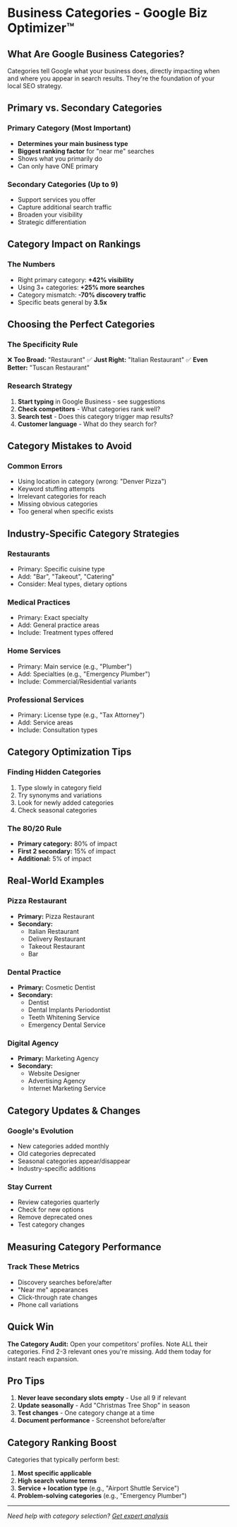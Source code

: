# Business Categories - Google Biz Optimizer™

## What Are Google Business Categories?

Categories tell Google what your business does, directly impacting when and where you appear in search results. They're the foundation of your local SEO strategy.

## Primary vs. Secondary Categories

### Primary Category (Most Important)
- **Determines your main business type**
- **Biggest ranking factor** for "near me" searches
- Shows what you primarily do
- Can only have ONE primary

### Secondary Categories (Up to 9)
- Support services you offer
- Capture additional search traffic
- Broaden your visibility
- Strategic differentiation

## Category Impact on Rankings

### The Numbers
- Right primary category: **+42% visibility**
- Using 3+ categories: **+25% more searches**
- Category mismatch: **-70% discovery traffic**
- Specific beats general by **3.5x**

## Choosing the Perfect Categories

### The Specificity Rule
❌ **Too Broad:** "Restaurant"
✅ **Just Right:** "Italian Restaurant"
✅ **Even Better:** "Tuscan Restaurant"

### Research Strategy
1. **Start typing** in Google Business - see suggestions
2. **Check competitors** - What categories rank well?
3. **Search test** - Does this category trigger map results?
4. **Customer language** - What do they search for?

## Category Mistakes to Avoid

### Common Errors
- Using location in category (wrong: "Denver Pizza")
- Keyword stuffing attempts
- Irrelevant categories for reach
- Missing obvious categories
- Too general when specific exists

## Industry-Specific Category Strategies

### Restaurants
- Primary: Specific cuisine type
- Add: "Bar", "Takeout", "Catering"
- Consider: Meal types, dietary options

### Medical Practices
- Primary: Exact specialty
- Add: General practice areas
- Include: Treatment types offered

### Home Services
- Primary: Main service (e.g., "Plumber")
- Add: Specialties (e.g., "Emergency Plumber")
- Include: Commercial/Residential variants

### Professional Services
- Primary: License type (e.g., "Tax Attorney")
- Add: Service areas
- Include: Consultation types

## Category Optimization Tips

### Finding Hidden Categories
1. Type slowly in category field
2. Try synonyms and variations
3. Look for newly added categories
4. Check seasonal categories

### The 80/20 Rule
- **Primary category:** 80% of impact
- **First 2 secondary:** 15% of impact
- **Additional:** 5% of impact

## Real-World Examples

### Pizza Restaurant
- **Primary:** Pizza Restaurant
- **Secondary:**
  - Italian Restaurant
  - Delivery Restaurant
  - Takeout Restaurant
  - Bar

### Dental Practice
- **Primary:** Cosmetic Dentist
- **Secondary:**
  - Dentist
  - Dental Implants Periodontist
  - Teeth Whitening Service
  - Emergency Dental Service

### Digital Agency
- **Primary:** Marketing Agency
- **Secondary:**
  - Website Designer
  - Advertising Agency
  - Internet Marketing Service

## Category Updates & Changes

### Google's Evolution
- New categories added monthly
- Old categories deprecated
- Seasonal categories appear/disappear
- Industry-specific additions

### Stay Current
- Review categories quarterly
- Check for new options
- Remove deprecated ones
- Test category changes

## Measuring Category Performance

### Track These Metrics
- Discovery searches before/after
- "Near me" appearances
- Click-through rate changes
- Phone call variations

## Quick Win

**The Category Audit:** Open your competitors' profiles. Note ALL their categories. Find 2-3 relevant ones you're missing. Add them today for instant reach expansion.

## Pro Tips

1. **Never leave secondary slots empty** - Use all 9 if relevant
2. **Update seasonally** - Add "Christmas Tree Shop" in season
3. **Test changes** - One category change at a time
4. **Document performance** - Screenshot before/after

## Category Ranking Boost

Categories that typically perform best:
1. **Most specific applicable**
2. **High search volume terms**
3. **Service + location type** (e.g., "Airport Shuttle Service")
4. **Problem-solving categories** (e.g., "Emergency Plumber")

---
*Need help with category selection? [Get expert analysis](mailto:support@promptreviews.app)*